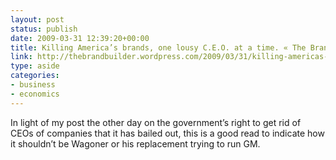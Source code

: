 ```yaml
---
layout: post
status: publish
date: 2009-03-31 12:39:20+00:00
title: Killing America’s brands, one lousy C.E.O. at a time. « The BrandBuilder Blog
link: http://thebrandbuilder.wordpress.com/2009/03/31/killing-americas-brands-one-lousy-ceo-at-a-time/
type: aside
categories:
- business
- economics
---
```


In light of my post the other day on the government’s right to get rid of CEOs of companies that it has bailed out, this is a good read to indicate how it shouldn’t be Wagoner or his replacement trying to run GM.
